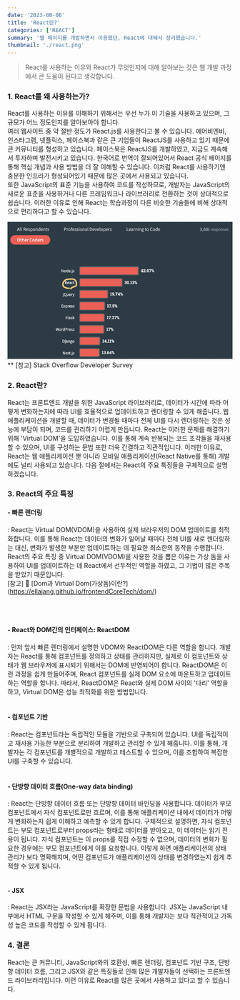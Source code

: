 ```yaml
---
date: '2023-08-06'
title: 'React란?'
categories: ['REACT']
summary: '웹 페이지를 개발하면서 이용했던, React에 대해서 정리했습니다.'
thumbnail: './react.png'
---
```


> React를 사용하는 이유와 React가 무엇인지에 대해 알아보는 것은 웹 개발 과정에서 큰 도움이 된다고 생각합니다.

### 1. React를 왜 사용하는가?

React를 사용하는 이유를 이해하기 위해서는 우선 누가 이 기술을 사용하고 있으며, 그 규모가 어느 정도인지를 알아보아야 합니다. <br/>여러 웹사이트 중 약 절반 정도가 React.js를 사용한다고 볼 수 있습니다. 에어비엔비, 인스타그램, 넷플릭스, 페이스북과 같은 큰 기업들이 ReactJS를 사용하고 있기 때문에 큰 커뮤니티를 형성하고 있습니다. 페이스북은 ReactJS를 개발하였고, 지금도 계속해서 투자하며 발전시키고 있습니다. 한국어로 번역이 잘되어있어서 React 공식 페이지를 통해 핵심 개념과 사용 방법을 더 잘 이해할 수 있습니다. 이처럼 React를 사용하기엔 충분한 인프라가 형성되어있기 때문에 많은 곳에서 사용되고 있습니다.<br/>
또한 JavaScript의 표준 기능을 사용하여 코드를 작성하므로, 개발자는 JavaScript의 새로운 표준을 사용하거나 다른 프레임워크나 라이브러리로 전환하는 것이 상대적으로 쉽습니다. 이러한 이유로 인해 React는 학습과정이 다른 비슷한 기술들에 비해 상대적으로 편리하다고 할 수 있습니다.

![Alt text](percent.png)
\*\* [참고] Stack Overflow Developer Survey

### 2. React란?

React는 프론트엔드 개발을 위한 JavaScript 라이브러리로, 데이터가 시간에 따라 어떻게 변화하는지에 따라 UI를 효율적으로 업데이트하고 렌더링할 수 있게 해줍니다. 웹 애플리케이션을 개발할 때, 데이터가 변경될 때마다 전체 UI를 다시 렌더링하는 것은 성능에 부담이 되며, 코드를 관리하기 어렵게 만듭니다. React는 이러한 문제를 해결하기 위해 'Virtual DOM'을 도입하였습니다. 이를 통해 계속 반복되는 코드 조각들을 재사용할 수 있으며, UI를 구성하는 문법 또한 더욱 간결하고 직관적입니다. 이러한 이유로, React는 웹 애플리케이션 뿐 아니라 모바일 애플리케이션(React Native를 통해) 개발에도 널리 사용되고 있습니다. 다음 절에서는 React의 주요 특징들을 구체적으로 설명하겠습니다.

### 3. React의 주요 특징

#### **- 빠른 렌더링**

: React는 Virtual DOM(VDOM)을 사용하여 실제 브라우저의 DOM 업데이트를 최적화합니다. 이를 통해 React는 데이터의 변화가 일어날 때마다 전체 UI를 새로 렌더링하는 대신, 변화가 발생한 부분만 업데이트하는 데 필요한 최소한의 동작을 수행합니다. React의 주요 특징 중 Virtual DOM(VDOM)을 사용한 것을 뽑은 이유는 가상 돔을 사용하여 UI를 업데이트하는 데 React에서 선두적인 역할을 하였고, 그 기법이 많은 주목을 받았기 때문입니다.<br/> [참고] 📎 [Dom과 Virtual Dom(가상돔)이란?] (https://ellajang.github.io/frontendCoreTech/dom/)

<br/> <br/>

#### **- React와 DOM간의 인터페이스: ReactDOM**

: 먼저 앞서 빠른 렌더링에서 설명한 VDOM와 ReactDOM은 다른 역할을 합니다. 개발자는 React를 통해 컴포넌트를 정의하고 상태를 관리하지만, 실제로 이 컴포넌트와 상태가 웹 브라우저에 표시되기 위해서는 DOM에 반영되어야 합니다. ReactDOM은 이런 과정을 쉽게 만들어주며, React 컴포넌트를 실제 DOM 요소에 마운트하고 업데이트하는 역할을 합니다. 따라서, ReactDOM은 React와 실제 DOM 사이의 '다리' 역할을 하고, Virtual DOM은 성능 최적화를 위한 방법입니다.
<br/>
<br/>

#### **- 컴포넌트 기반**

: React는 컴포넌트라는 독립적인 모듈을 기반으로 구축되어 있습니다. UI를 독립적이고 재사용 가능한 부분으로 분리하여 개발하고 관리할 수 있게 해줍니다. 이를 통해, 개발자는 각 컴포넌트를 개별적으로 개발하고 테스트할 수 있으며, 이를 조합하여 복잡한 UI를 구축할 수 있습니다.
<br/>
<br/>

#### **- 단방향 데이터 흐름(One-way data binding)**

: React는 단방향 데이터 흐름 또는 단방향 데이터 바인딩을 사용합니다. 데이터가 부모 컴포넌트에서 자식 컴포넌트로만 흐르며, 이를 통해 애플리케이션 내에서 데이터가 어떻게 변화하는지 쉽게 이해하고 예측할 수 있게 합니다. 구체적으로 설명하면, 자식 컴포넌트는 부모 컴포넌트로부터 props라는 형태로 데이터를 받아오고, 이 데이터는 읽기 전용이 됩니다. 자식 컴포넌트는 이 props를 직접 수정할 수 없으며, 데이터의 변화가 필요한 경우에는 부모 컴포넌트에게 이를 요청합니다. 이렇게 하면 애플리케이션의 상태 관리가 보다 명확해지며, 어떤 컴포넌트가 애플리케이션의 상태를 변경하였는지 쉽게 추적할 수 있게 됩니다.
<br/>
<br/>

#### **- JSX**

: React는 JSX라는 JavaScript를 확장한 문법을 사용합니다. JSX는 JavaScript 내부에서 HTML 구문을 작성할 수 있게 해주며, 이를 통해 개발자는 보다 직관적이고 가독성 높은 코드를 작성할 수 있게 됩니다.

### 4. 결론

React는 큰 커뮤니티, JavaScript와의 호환성, 빠른 렌더링, 컴포넌트 기반 구조, 단방향 데이터 흐름, 그리고 JSX와 같은 특징들로 인해 많은 개발자들이 선택하는 프론트엔드 라이브러리입니다. 이런 이유로 React를 많은 곳에서 사용하고 있다고 할 수 있습니다.
